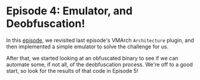 # Episode 4: Emulator, and Deobfuscation!

In this [episode](https://www.twitch.tv/videos/360984446), we revisited last episode's VMArch `Architecture` plugin, and then implemented a simple emulator to solve the challenge for us.

After that, we started looking at an obfuscated binary to see if we can automate some, if not all, of the deobfuscation process. We're off to a good start, so look for the results of that code in Episode 5!